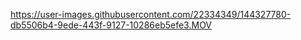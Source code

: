 

https://user-images.githubusercontent.com/22334349/144327780-db5506b4-9ede-443f-9127-10286eb5efe3.MOV

